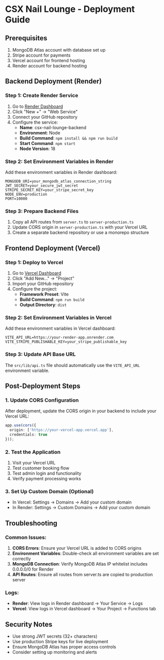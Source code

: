 # CSX Nail Lounge - Deployment Guide

## Prerequisites
1. MongoDB Atlas account with database set up
2. Stripe account for payments
3. Vercel account for frontend hosting
4. Render account for backend hosting

## Backend Deployment (Render)

### Step 1: Create Render Service
1. Go to [Render Dashboard](https://dashboard.render.com/)
2. Click "New +" → "Web Service"
3. Connect your GitHub repository
4. Configure the service:
   - **Name**: csx-nail-lounge-backend
   - **Environment**: Node
   - **Build Command**: `npm install && npm run build`
   - **Start Command**: `npm start`
   - **Node Version**: 18

### Step 2: Set Environment Variables in Render
Add these environment variables in Render dashboard:
```
MONGODB_URI=your_mongodb_atlas_connection_string
JWT_SECRET=your_secure_jwt_secret
STRIPE_SECRET_KEY=your_stripe_secret_key
NODE_ENV=production
PORT=10000
```

### Step 3: Prepare Backend Files
1. Copy all API routes from `server.ts` to `server-production.ts`
2. Update CORS origin in `server-production.ts` with your Vercel URL
3. Create a separate backend repository or use a monorepo structure

## Frontend Deployment (Vercel)

### Step 1: Deploy to Vercel
1. Go to [Vercel Dashboard](https://vercel.com/dashboard)
2. Click "Add New..." → "Project"
3. Import your GitHub repository
4. Configure the project:
   - **Framework Preset**: Vite
   - **Build Command**: `npm run build`
   - **Output Directory**: `dist`

### Step 2: Set Environment Variables in Vercel
Add these environment variables in Vercel dashboard:
```
VITE_API_URL=https://your-render-app.onrender.com
VITE_STRIPE_PUBLISHABLE_KEY=your_stripe_publishable_key
```

### Step 3: Update API Base URL
The `src/lib/api.ts` file should automatically use the `VITE_API_URL` environment variable.

## Post-Deployment Steps

### 1. Update CORS Configuration
After deployment, update the CORS origin in your backend to include your Vercel URL:
```typescript
app.use(cors({
  origin: ['https://your-vercel-app.vercel.app'],
  credentials: true
}));
```

### 2. Test the Application
1. Visit your Vercel URL
2. Test customer booking flow
3. Test admin login and functionality
4. Verify payment processing works

### 3. Set Up Custom Domain (Optional)
- In Vercel: Settings → Domains → Add your custom domain
- In Render: Settings → Custom Domains → Add your custom domain

## Troubleshooting

### Common Issues:
1. **CORS Errors**: Ensure your Vercel URL is added to CORS origins
2. **Environment Variables**: Double-check all environment variables are set correctly
3. **MongoDB Connection**: Verify MongoDB Atlas IP whitelist includes 0.0.0.0/0 for Render
4. **API Routes**: Ensure all routes from server.ts are copied to production server

### Logs:
- **Render**: View logs in Render dashboard → Your Service → Logs
- **Vercel**: View logs in Vercel dashboard → Your Project → Functions tab

## Security Notes
- Use strong JWT secrets (32+ characters)
- Use production Stripe keys for live deployment
- Ensure MongoDB Atlas has proper access controls
- Consider setting up monitoring and alerts
